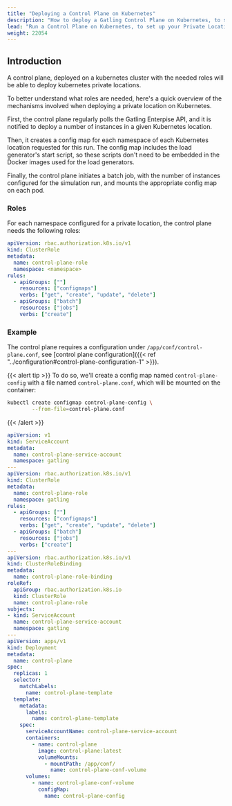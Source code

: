 ```yaml
---
title: "Deploying a Control Plane on Kubernetes"
description: "How to deploy a Gatling Control Plane on Kubernetes, to set up your Private Locations and run load generators in your own Kubernetes cluster"
lead: "Run a Control Plane on Kubernetes, to set up your Private Locations and run load generators in your own Kubernetes network"
weight: 22054
---
```


## Introduction

A control plane, deployed on a kubernetes cluster with the needed roles will be able to deploy kubernetes private locations.

To better understand what roles are needed, here's a quick overview of the mechanisms involved when deploying a private location on Kubernetes.

First, the control plane regularly polls the Gatling Enterpise API, and it is notified to deploy a number of instances in a given Kubernetes location.

Then, it creates a config map for each namespace of each Kubernetes location requested for this run. 
The config map includes the load generator's start script, so these scripts don't need to be embedded in the Docker images used for the load generators.

Finally, the control plane initiates a batch job, with the number of instances configured for the simulation run, and mounts the appropriate config map on each pod.

### Roles
For each namespace configured for a private location, the control plane needs the following roles:

```yaml
apiVersion: rbac.authorization.k8s.io/v1
kind: ClusterRole
metadata:
  name: control-plane-role
  namespace: <namespace>
rules:
  - apiGroups: [""]
    resources: ["configmaps"]
    verbs: ["get", "create", "update", "delete"]
  - apiGroups: ["batch"]
    resources: ["jobs"]
    verbs: ["create"]
```

### Example

The control plane requires a configuration under `/app/conf/control-plane.conf`, see [control plane configuration]({{< ref "../configuration#control-plane-configuration-1" >}}).

{{< alert tip >}}
To do so, we'll create a config map named `control-plane-config` with a file named `control-plane.conf`, which will be mounted on the container:
```bash
kubectl create configmap control-plane-config \
        --from-file=control-plane.conf
```
{{< /alert >}}
```yaml
apiVersion: v1
kind: ServiceAccount
metadata:
  name: control-plane-service-account
  namespace: gatling
---
apiVersion: rbac.authorization.k8s.io/v1
kind: ClusterRole
metadata:
  name: control-plane-role
  namespace: gatling
rules:
  - apiGroups: [""]
    resources: ["configmaps"]
    verbs: ["get", "create", "update", "delete"]
  - apiGroups: ["batch"]
    resources: ["jobs"]
    verbs: ["create"]
---
apiVersion: rbac.authorization.k8s.io/v1
kind: ClusterRoleBinding
metadata:
  name: control-plane-role-binding
roleRef:
  apiGroup: rbac.authorization.k8s.io
  kind: ClusterRole
  name: control-plane-role
subjects:
- kind: ServiceAccount
  name: control-plane-service-account
  namespace: gatling
---
apiVersion: apps/v1 
kind: Deployment 
metadata:
  name: control-plane
spec:
  replicas: 1 
  selector: 
    matchLabels: 
      name: control-plane-template
  template: 
    metadata:
      labels:
        name: control-plane-template
    spec:
      serviceAccountName: control-plane-service-account
      containers:
        - name: control-plane
          image: control-plane:latest
          volumeMounts:
            - mountPath: /app/conf/
              name: control-plane-conf-volume
      volumes:
        - name: control-plane-conf-volume
          configMap:
            name: control-plane-config
```
